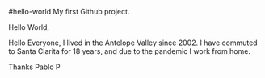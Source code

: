 #hello-world
My first Github project.


Hello World,

Hello Everyone, I lived in the Antelope Valley since 2002. I have commuted to Santa Clarita for 18 years, and due to the pandemic I work from home.


Thanks
Pablo P
